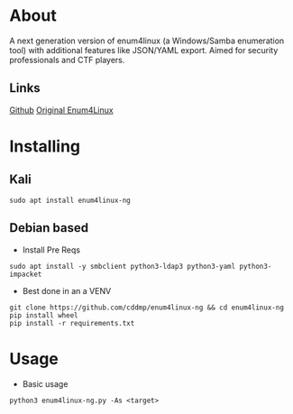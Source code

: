 # About
A next generation version of enum4linux (a Windows/Samba enumeration tool) with additional features like JSON/YAML export. Aimed for security professionals and CTF players.

## Links
[Github](https://github.com/cddmp/enum4linux-ng)
[Original Enum4Linux](https://github.com/CiscoCXSecurity/enum4linux)

# Installing
## Kali
```
sudo apt install enum4linux-ng
```
## Debian based
- Install Pre Reqs
```
sudo apt install -y smbclient python3-ldap3 python3-yaml python3-impacket
```
- Best done in an a VENV
```
git clone https://github.com/cddmp/enum4linux-ng && cd enum4linux-ng
pip install wheel
pip install -r requirements.txt
```
# Usage
- Basic usage
```
python3 enum4linux-ng.py -As <target>
```